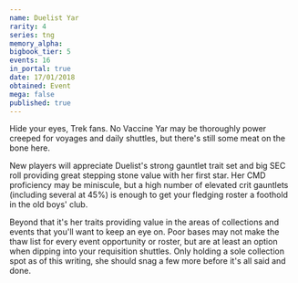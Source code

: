 ```yaml
---
name: Duelist Yar
rarity: 4
series: tng
memory_alpha:
bigbook_tier: 5
events: 16
in_portal: true
date: 17/01/2018
obtained: Event
mega: false
published: true
---
```


Hide your eyes, Trek fans. No Vaccine Yar may be thoroughly power creeped for voyages and daily shuttles, but there's still some meat on the bone here.

New players will appreciate Duelist's strong gauntlet trait set and big SEC roll providing great stepping stone value with her first star. Her CMD proficiency may be miniscule, but a high number of elevated crit gauntlets (including several at 45%) is enough to get your fledging roster a foothold in the old boys' club.

Beyond that it's her traits providing value in the areas of collections and events that you'll want to keep an eye on. Poor bases may not make the thaw list for every event opportunity or roster, but are at least an option when dipping into your requisition shuttles. Only holding a sole collection spot as of this writing, she should snag a few more before it's all said and done.
